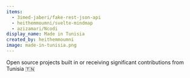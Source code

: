 ```yaml
---
items:
  - 3imed-jaberi/fake-rest-json-api
  - heithemmoumni/svelte-mindmap
  - azizamari/Ncodi
display_name: Made in Tunisia
created_by: heithemmoumni
image: made-in-tunisia.png
---
```

Open source projects built in or receiving significant contributions from Tunisia :tunisia:
